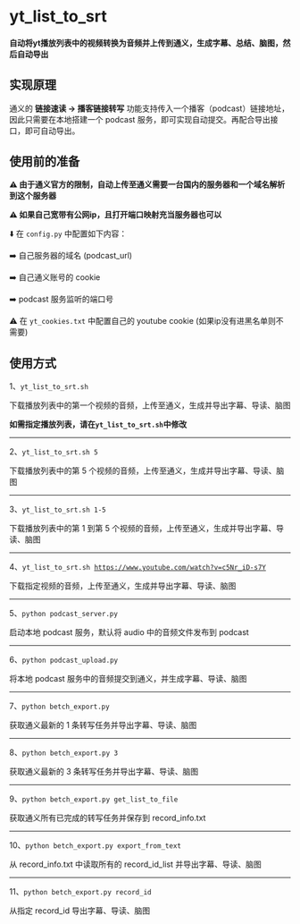 # yt_list_to_srt

#### 自动将yt播放列表中的视频转换为音频并上传到通义，生成字幕、总结、脑图，然后自动导出

## 实现原理

通义的 <b>链接速读 -> 播客链接转写</b> 功能支持传入一个播客（podcast）链接地址，因此只需要在本地搭建一个 podcast 服务，即可实现自动提交。再配合导出接口，即可自动导出。

## 使用前的准备

<b>⚠️ 由于通义官方的限制，自动上传至通义需要一台国内的服务器和一个域名解析到这个服务器</b>

<b>⚠️ 如果自己宽带有公网ip，且打开端口映射充当服务器也可以</b>

⬇️ 在 <code>config.py</code> 中配置如下内容：

➡️ 自己服务器的域名 (podcast_url)

➡️ 自己通义账号的 cookie

➡️ podcast 服务监听的端口号

⚠️ 在 <code>yt_cookies.txt</code> 中配置自己的 youtube cookie (如果ip没有进黑名单则不需要)

## 使用方式

1、<code>yt_list_to_srt.sh</code>

下载播放列表中的第一个视频的音频，上传至通义，生成并导出字幕、导读、脑图

<b>如需指定播放列表，请在<code>yt_list_to_srt.sh</code>中修改</b>

<hr>

2、<code>yt_list_to_srt.sh 5</code>

下载播放列表中的第 5 个视频的音频，上传至通义，生成并导出字幕、导读、脑图

<hr>

3、<code>yt_list_to_srt.sh 1-5</code>

下载播放列表中的第 1 到第 5 个视频的音频，上传至通义，生成并导出字幕、导读、脑图

<hr>

4、<code>yt_list_to_srt.sh https://www.youtube.com/watch?v=c5Nr_iD-s7Y </code>

下载指定视频的音频，上传至通义，生成并导出字幕、导读、脑图

<hr>

5、<code>python podcast_server.py</code>

启动本地 podcast 服务，默认将 audio 中的音频文件发布到 podcast

<hr>

6、<code>python podcast_upload.py</code>

将本地 podcast 服务中的音频提交到通义，并生成字幕、导读、脑图

<hr>

7、<code>python betch_export.py</code>

获取通义最新的 1 条转写任务并导出字幕、导读、脑图

<hr>

8、<code>python betch_export.py 3</code>

获取通义最新的 3 条转写任务并导出字幕、导读、脑图

<hr>

9、<code>python betch_export.py get_list_to_file</code>

获取通义所有已完成的转写任务并保存到 record_info.txt

<hr>

10、<code>python betch_export.py export_from_text</code>

从 record_info.txt 中读取所有的 record_id_list 并导出字幕、导读、脑图

<hr>

11、<code>python betch_export.py record_id</code>

从指定 record_id 导出字幕、导读、脑图

